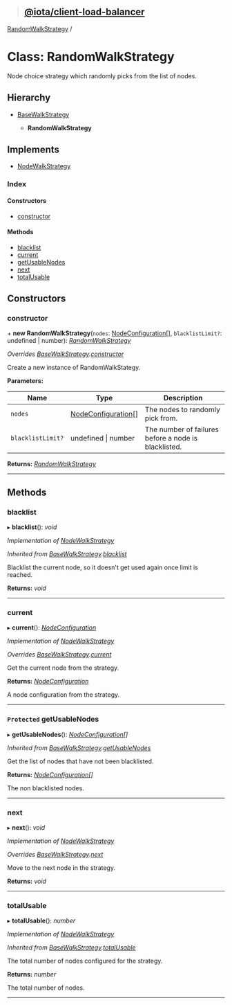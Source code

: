> ## [@iota/client-load-balancer](../README.md)

[RandomWalkStrategy](randomwalkstrategy.md) /

# Class: RandomWalkStrategy

Node choice strategy which randomly picks from the list of nodes.

## Hierarchy

* [BaseWalkStrategy](basewalkstrategy.md)

  * **RandomWalkStrategy**

## Implements

* [NodeWalkStrategy](../interfaces/nodewalkstrategy.md)

### Index

#### Constructors

* [constructor](randomwalkstrategy.md#constructor)

#### Methods

* [blacklist](randomwalkstrategy.md#blacklist)
* [current](randomwalkstrategy.md#current)
* [getUsableNodes](randomwalkstrategy.md#protected-getusablenodes)
* [next](randomwalkstrategy.md#next)
* [totalUsable](randomwalkstrategy.md#totalusable)

## Constructors

###  constructor

\+ **new RandomWalkStrategy**(`nodes`: [NodeConfiguration](nodeconfiguration.md)[], `blacklistLimit?`: undefined | number): *[RandomWalkStrategy](randomwalkstrategy.md)*

*Overrides [BaseWalkStrategy](basewalkstrategy.md).[constructor](basewalkstrategy.md#constructor)*

Create a new instance of RandomWalkStategy.

**Parameters:**

Name | Type | Description |
------ | ------ | ------ |
`nodes` | [NodeConfiguration](nodeconfiguration.md)[] | The nodes to randomly pick from. |
`blacklistLimit?` | undefined \| number | The number of failures before a node is blacklisted.  |

**Returns:** *[RandomWalkStrategy](randomwalkstrategy.md)*

___

## Methods

###  blacklist

▸ **blacklist**(): *void*

*Implementation of [NodeWalkStrategy](../interfaces/nodewalkstrategy.md)*

*Inherited from [BaseWalkStrategy](basewalkstrategy.md).[blacklist](basewalkstrategy.md#blacklist)*

Blacklist the current node, so it doesn't get used again once limit is reached.

**Returns:** *void*

___

###  current

▸ **current**(): *[NodeConfiguration](nodeconfiguration.md)*

*Implementation of [NodeWalkStrategy](../interfaces/nodewalkstrategy.md)*

*Overrides [BaseWalkStrategy](basewalkstrategy.md).[current](basewalkstrategy.md#abstract-current)*

Get the current node from the strategy.

**Returns:** *[NodeConfiguration](nodeconfiguration.md)*

A node configuration from the strategy.

___

### `Protected` getUsableNodes

▸ **getUsableNodes**(): *[NodeConfiguration](nodeconfiguration.md)[]*

*Inherited from [BaseWalkStrategy](basewalkstrategy.md).[getUsableNodes](basewalkstrategy.md#protected-getusablenodes)*

Get the list of nodes that have not been blacklisted.

**Returns:** *[NodeConfiguration](nodeconfiguration.md)[]*

The non blacklisted nodes.

___

###  next

▸ **next**(): *void*

*Implementation of [NodeWalkStrategy](../interfaces/nodewalkstrategy.md)*

*Overrides [BaseWalkStrategy](basewalkstrategy.md).[next](basewalkstrategy.md#abstract-next)*

Move to the next node in the strategy.

**Returns:** *void*

___

###  totalUsable

▸ **totalUsable**(): *number*

*Implementation of [NodeWalkStrategy](../interfaces/nodewalkstrategy.md)*

*Inherited from [BaseWalkStrategy](basewalkstrategy.md).[totalUsable](basewalkstrategy.md#totalusable)*

The total number of nodes configured for the strategy.

**Returns:** *number*

The total number of nodes.

___